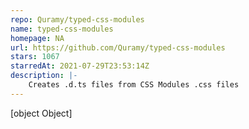 ```yaml
---
repo: Quramy/typed-css-modules
name: typed-css-modules
homepage: NA
url: https://github.com/Quramy/typed-css-modules
stars: 1067
starredAt: 2021-07-29T23:53:14Z
description: |-
    Creates .d.ts files from CSS Modules .css files
---
```


[object Object]
